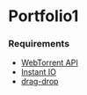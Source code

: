 # Portfolio1

### Requirements
* [WebTorrent API](https://webtorrent.io/docs)
* [Instant IO](https://github.com/feross/instant.io)
* [drag-drop](https://www.npmjs.com/package/drag-drop)